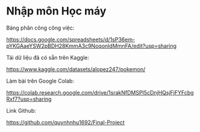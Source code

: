 # Nhập môn Học máy
Bảng phân công công việc:

https://docs.google.com/spreadsheets/d/1sP36em-pYKGAaeYSW2pBDH28KmmA3c9NoqonIdMmnFA/edit?usp=sharing

Tải dữ liệu đã có sẵn trên Kaggle:

https://www.kaggle.com/datasets/alopez247/pokemon/

Làm bài trên Google Colab:

https://colab.research.google.com/drive/1srakNfDMSPI5cDnjHQsjFjFYFcbgRxf7?usp=sharing

Link Github:

https://github.com/quynhnhu1692/Final-Project

